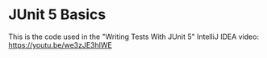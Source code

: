 # JUnit 5 Basics

This is the code used in the "Writing Tests With JUnit 5" IntelliJ IDEA video: https://youtu.be/we3zJE3hlWE

